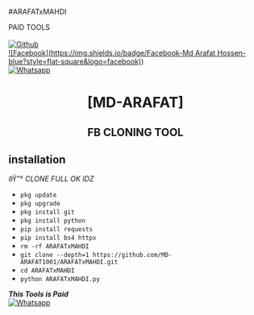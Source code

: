 #ARAFATxMAHDI

PAID TOOLS
<b></b> </br> <br>[![Github](https://img.shields.io/badge/Github-MD-ARAFAT1001-dimgray?style=flat-square&logo=github)](https://github.com/MD-ARAFAT1001)<br> [![Facebook](https://img.shields.io/badge/Facebook-Md Arafat Hossen-blue?style=flat-square&logo=facebook)](https://www.facebook.com/Md-Arafat-HOSSEN))<br> [![Whatsapp](https://img.shields.io/badge/Whatsapp-ARAFAT-deepgreen?style=flat-square&logo=whatsapp)](https://wa.me/+8801310329198)



<h1 align="center"> [MD-ARAFAT]</h1>

<h2 align="center">  FB CLONING TOOL </h2>


## <b>installation</b>

ðŸ”° _CLONE FULL OK IDZ_


- `pkg update`
- `pkg upgrade`
- `pkg install git`
- `pkg install python`
- `pip install requests`
- `pip install bs4 httpx`
- `rm -rf ARAFATxMAHDI`
- `git clone --depth=1 https://github.com/MD-ARAFAT1001/ARAFATxMAHDI.git`
- `cd ARAFATxMAHDI`
- `python ARAFATxMAHDI.py`



 ___This Tools is Paid___</br>
 [![Whatsapp](https://img.shields.io/badge/Whatsapp-ARAFAT-deepgreen?style=flat-square&logo=whatsapp)](https://wa.me/+8801310329198)
 
